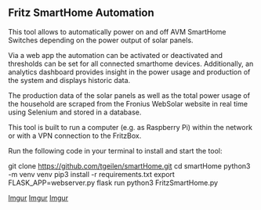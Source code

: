 ## Fritz SmartHome Automation

This tool allows to automatically power on and off AVM SmartHome Switches depending on the power output of solar panels.

Via a web app the automation can be activated or deactivated and thresholds can be set for all connected smarthome devices.
Additionally, an analytics dashboard provides insight in the power usage and production of the system and displays historic data.

The production data of the solar panels as well as the total power usage of the household are scraped from the Fronius WebSolar website in real time using Selenium and stored in a database.

This tool is built to run a computer (e.g. as Raspberry Pi) within the network or with a VPN connection to the FritzBox.

Run the following code in your terminal to install and start the tool:

git clone https://github.com/tgeilen/smartHome.git
cd smartHome
python3 -m venv venv
pip3 install -r requirements.txt
export FLASK_APP=webserver.py
flask run
python3 FritzSmartHome.py


[Imgur](https://i.imgur.com/Ij5dLTN.png)
[Imgur](https://i.imgur.com/t5yJuyD.png)
[Imgur](https://i.imgur.com/Kj7ISSG.png)
